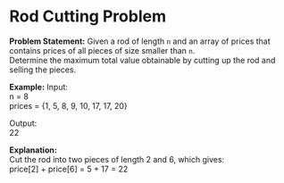 # Rod Cutting Problem

**Problem Statement:**
Given a rod of length `n` and an array of prices that contains prices of all pieces of size smaller than `n`.  
Determine the maximum total value obtainable by cutting up the rod and selling the pieces.

**Example:**
Input:  
n = 8  
prices = {1, 5, 8, 9, 10, 17, 17, 20}

Output:  
22

**Explanation:**  
Cut the rod into two pieces of length 2 and 6, which gives:  
price[2] + price[6] = 5 + 17 = 22

